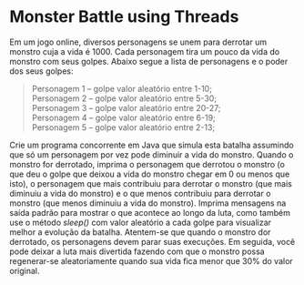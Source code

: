 # Monster Battle using Threads

Em um jogo online, diversos personagens se unem para derrotar um monstro cuja a vida é 1000. Cada personagem tira um pouco da vida do monstro com seus golpes. Abaixo segue a lista de personagens e o poder dos seus golpes:</br>

> Personagem 1 – golpe valor aleatório entre 1-10;</br>
> Personagem 2 – golpe valor aleatório entre 5-30;</br>
> Personagem 3 – golpe valor aleatório entre 20-27;</br>
> Personagem 4 – golpe valor aleatório entre 6-19;</br>
> Personagem 5 – golpe valor aleatório entre 2-13;</br>

Crie um programa concorrente em Java que simula esta batalha assumindo que só um personagem por vez pode diminuir a vida do monstro. Quando o monstro for derrotado, imprima o personagem que derrotou o monstro (o que deu o golpe que deixou a vida do monstro chegar em 0 ou menos que isto), o personagem que mais contribuiu para derrotar o monstro (que mais diminuiu a vida do monstro) e o que menos contribuiu para derrotar o monstro (que menos diminuiu a vida do monstro). Imprima mensagens na saída padrão para mostrar o que acontece ao longo da luta, como também use o método <i>sleep()</i> com valor aleatório a cada golpe para visualizar melhor a evolução da batalha. Atentem-se que quando o monstro dor derrotado, os personagens devem parar suas execuções.
Em seguida, você pode deixar a luta mais divertida fazendo com que o monstro possa regenerar-se aleatoriamente quando sua vida fica menor que 30% do valor original.
